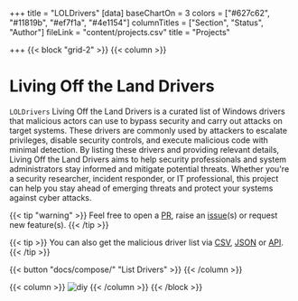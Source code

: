 +++
title = "LOLDrivers"
[data]
baseChartOn = 3
colors = ["#627c62", "#11819b", "#ef7f1a", "#4e1154"]
columnTitles = ["Section", "Status", "Author"]
fileLink = "content/projects.csv"
title = "Projects"

+++
{{< block "grid-2" >}}
{{< column >}}

# Living Off the Land Drivers 

`LOLDrivers` Living Off the Land Drivers is a curated list of Windows drivers that malicious actors can use to bypass security and carry out attacks on target systems. These drivers are commonly used by attackers to escalate privileges, disable security controls, and execute malicious code with minimal detection. By listing these drivers and providing relevant details, Living Off the Land Drivers aims to help security professionals and system administrators stay informed and mitigate potential threats. Whether you're a security researcher, incident responder, or IT professional, this project can help you stay ahead of emerging threats and protect your systems against cyber attacks.

{{< tip "warning" >}}
Feel free to open a [PR](https://github.com/onweru/compose/pulls), raise an [issue](https://github.com/onweru/compose/issues/new/choose "Open a Github Issue")(s) or request new feature(s). {{< /tip >}}

{{< tip >}}
You can also get the malicious driver list via [CSV](), [JSON]() or [API]().
{{< /tip >}}

{{< button "docs/compose/" "List Drivers" >}}
{{< /column >}}

{{< column >}}
![diy](/images/chickens.jpg)
{{< /column >}}
{{< /block >}}
